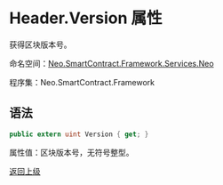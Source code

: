 # Header.Version 属性

获得区块版本号。

命名空间：[Neo.SmartContract.Framework.Services.Neo](../../Neo.md)

程序集：Neo.SmartContract.Framework

## 语法

```c#
public extern uint Version { get; }
```

属性值：区块版本号，无符号整型。



[返回上级](../Header.md)